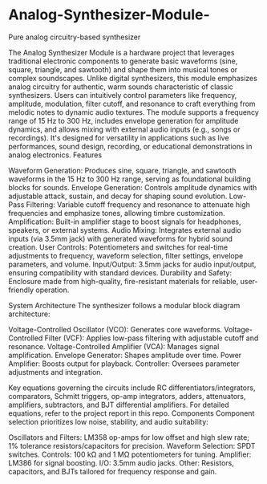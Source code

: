 # Analog-Synthesizer-Module-
Pure analog circuitry-based synthesizer

The Analog Synthesizer Module is a hardware project that leverages traditional electronic components to generate basic waveforms (sine, square, triangle, and sawtooth) and shape them into musical tones or complex soundscapes. Unlike digital synthesizers, this module emphasizes analog circuitry for authentic, warm sounds characteristic of classic synthesizers. Users can intuitively control parameters like frequency, amplitude, modulation, filter cutoff, and resonance to craft everything from melodic notes to dynamic audio textures.
The module supports a frequency range of 15 Hz to 300 Hz, includes envelope generation for amplitude dynamics, and allows mixing with external audio inputs (e.g., songs or recordings). It's designed for versatility in applications such as live performances, sound design, recording, or educational demonstrations in analog electronics.
Features

Waveform Generation: Produces sine, square, triangle, and sawtooth waveforms in the 15 Hz to 300 Hz range, serving as foundational building blocks for sounds.
Envelope Generation: Controls amplitude dynamics with adjustable attack, sustain, and decay for shaping sound evolution.
Low-Pass Filtering: Variable cutoff frequency and resonance to attenuate high frequencies and emphasize tones, allowing timbre customization.
Amplification: Built-in amplifier stage to boost signals for headphones, speakers, or external systems.
Audio Mixing: Integrates external audio inputs (via 3.5mm jack) with generated waveforms for hybrid sound creation.
User Controls: Potentiometers and switches for real-time adjustments to frequency, waveform selection, filter settings, envelope parameters, and volume.
Input/Output: 3.5mm jacks for audio input/output, ensuring compatibility with standard devices.
Durability and Safety: Enclosure made from high-quality, fire-resistant materials for reliable, user-friendly operation.

System Architecture
The synthesizer follows a modular block diagram architecture:

Voltage-Controlled Oscillator (VCO): Generates core waveforms.
Voltage-Controlled Filter (VCF): Applies low-pass filtering with adjustable cutoff and resonance.
Voltage-Controlled Amplifier (VCA): Manages signal amplification.
Envelope Generator: Shapes amplitude over time.
Power Amplifier: Boosts output for playback.
Controller: Oversees parameter adjustments and integration.

Key equations governing the circuits include RC differentiators/integrators, comparators, Schmitt triggers, op-amp integrators, adders, attenuators, amplifiers, subtractors, and BJT differential amplifiers. For detailed equations, refer to the project report in this repo.
Components
Component selection prioritizes low noise, stability, and audio suitability:

Oscillators and Filters: LM358 op-amps for low offset and high slew rate; 1% tolerance resistors/capacitors for precision.
Waveform Selection: SPDT switches.
Controls: 100 kΩ and 1 MΩ potentiometers for tuning.
Amplifier: LM386 for signal boosting.
I/O: 3.5mm audio jacks.
Other: Resistors, capacitors, and BJTs tailored for frequency response and gain.
